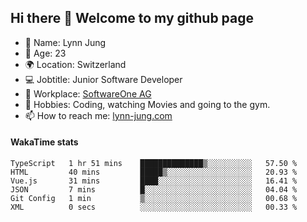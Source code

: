 ## Hi there 👋 Welcome to my github page

- 🧑 Name: Lynn Jung
- 🔞 Age: 23
- 🌍 Location: Switzerland
- 💻 Jobtitle: Junior Software Developer
- 🏢 Workplace: [SoftwareOne AG](https://www.softwareone.com/)
- 💪 Hobbies: Coding, watching Movies and going to the gym.
- 📫 How to reach me: [lynn-jung.com](https://lynn-jung.com/)

#### WakaTime stats
<!--START_SECTION:waka-->

```text
TypeScript   1 hr 51 mins    ██████████████▒░░░░░░░░░░   57.50 %
HTML         40 mins         █████▒░░░░░░░░░░░░░░░░░░░   20.93 %
Vue.js       31 mins         ████░░░░░░░░░░░░░░░░░░░░░   16.41 %
JSON         7 mins          █░░░░░░░░░░░░░░░░░░░░░░░░   04.04 %
Git Config   1 min           ▒░░░░░░░░░░░░░░░░░░░░░░░░   00.68 %
XML          0 secs          ░░░░░░░░░░░░░░░░░░░░░░░░░   00.33 %
```

<!--END_SECTION:waka-->

[^1]: https://github.com/jstrieb/github-stats
